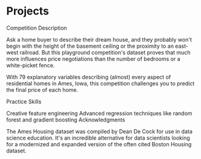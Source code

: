 # Projects

Competition Description



Ask a home buyer to describe their dream house, and they probably won't begin with the height of the basement ceiling or the proximity to an east-west railroad. But this playground competition's dataset proves that much more influences price negotiations than the number of bedrooms or a white-picket fence.

With 79 explanatory variables describing (almost) every aspect of residential homes in Ames, Iowa, this competition challenges you to predict the final price of each home.

Practice Skills

Creative feature engineering 
Advanced regression techniques like random forest and gradient boosting
Acknowledgments

The Ames Housing dataset was compiled by Dean De Cock for use in data science education. It's an incredible alternative for data scientists looking for a modernized and expanded version of the often cited Boston Housing dataset. 
